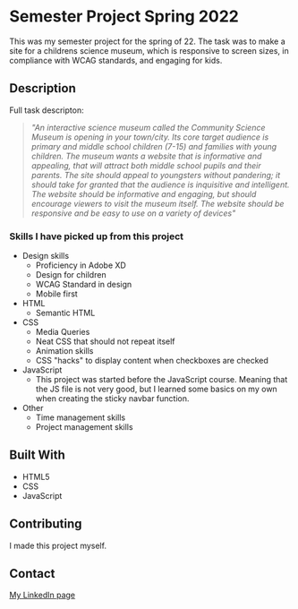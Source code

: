 # Semester Project Spring 2022

This was my semester project for the spring of 22. The task was to make a site for a childrens science museum, which is responsive to screen sizes, in compliance with WCAG standards, and engaging for kids.

## Description

Full task descripton:
>*"An interactive science museum called the Community Science Museum is opening in your town/city. Its core target audience is primary and middle school children (7-15) and families with young children. The museum wants a website that is informative and appealing, that will attract both middle school pupils and their parents. The site should appeal to youngsters without pandering; it should take for granted that the audience is inquisitive and intelligent. The website should be informative and engaging, but should encourage viewers to visit the museum itself. The website should be responsive and be easy to use on a variety of devices"*

### Skills I have picked up from this project

- Design skills
    - Proficiency in Adobe XD
    - Design for children
    - WCAG Standard in design
    - Mobile first 
- HTML
    - Semantic HTML
- CSS
    - Media Queries 
    - Neat CSS that should not repeat itself
    - Animation skills
    - CSS "hacks" to display content when checkboxes are checked
- JavaScript 
    - This project was started before the JavaScript course. Meaning that the JS file is not very good, but I learned some basics on my own when creating the sticky navbar function.
- Other 
    - Time management skills 
    - Project management skills

## Built With

- HTML5
- CSS
- JavaScript 

## Contributing

I made this project myself. 

## Contact

[My LinkedIn page](https://www.linkedin.com/in/vegard-m-a1bba7174/)